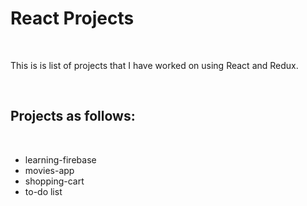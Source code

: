 # React Projects
<br>

This is is list of projects that I have worked on using React and Redux.


<br>

## Projects as follows:

<br>

- learning-firebase
- movies-app
- shopping-cart
- to-do list


